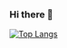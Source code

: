 ### Hi there 👋


[![Top Langs](https://github-readme-stats.vercel.app/api/top-langs/?username=esctabcapslock&layout=compact?&hide=jupyter%20notebook&langs_count=10)](https://github.com/anuraghazra/github-readme-stats)
<!--
**esctabcapslock/esctabcapslock** is a ✨ _special_ ✨ repository because its `README.md` (this file) appears on your GitHub profile.

Here are some ideas to get you started:

- 🔭 I’m currently working on ...
- 🌱 I’m currently learning ...
- 👯 I’m looking to collaborate on ...
- 🤔 I’m looking for help with ...
- 💬 Ask me about ...
- 📫 How to reach me: ...
- 😄 Pronouns: ...
- ⚡ Fun fact: ...
-->
